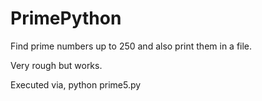 # PrimePython

Find prime numbers up to 250 and also print them in a file.

Very rough but works.

Executed via, python prime5.py

